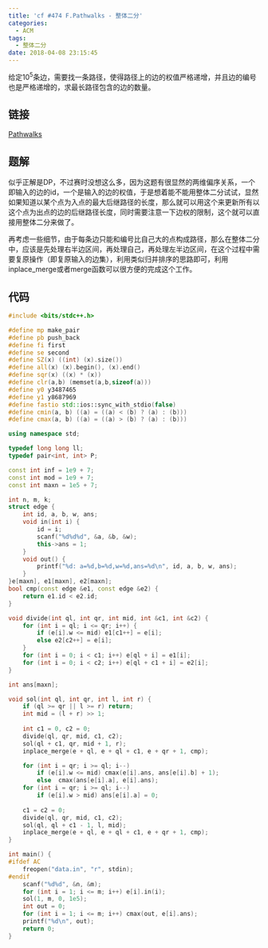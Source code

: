 ```yaml
---
title: 'cf #474 F.Pathwalks - 整体二分'
categories:
  - ACM
tags:
  - 整体二分
date: 2018-04-08 23:15:45
---
```


给定$10^5$条边，需要找一条路径，使得路径上的边的权值严格递增，并且边的编号也是严格递增的，求最长路径包含的边的数量。

<!--more-->

## 链接
[Pathwalks](http://codeforces.com/problemset/problem/960/F)

## 题解
似乎正解是DP，不过赛时没想这么多，因为这题有很显然的两维偏序关系，一个即输入的边的id，一个是输入的边的权值，于是想着能不能用整体二分试试，显然如果知道以某个点为入点的最大后继路径的长度，那么就可以用这个来更新所有以这个点为出点的边的后继路径长度，同时需要注意一下边权的限制，这个就可以直接用整体二分来做了。

再考虑一些细节，由于每条边只能和编号比自己大的点构成路径，那么在整体二分中，应该是先处理右半边区间，再处理自己，再处理左半边区间，在这个过程中需要复原操作（即复原输入的边集），利用类似归并排序的思路即可，利用inplace_merge或者merge函数可以很方便的完成这个工作。

## 代码

```cpp
#include <bits/stdc++.h>

#define mp make_pair
#define pb push_back
#define fi first
#define se second
#define SZ(x) ((int) (x).size())
#define all(x) (x).begin(), (x).end()
#define sqr(x) ((x) * (x))
#define clr(a,b) (memset(a,b,sizeof(a)))
#define y0 y3487465
#define y1 y8687969
#define fastio std::ios::sync_with_stdio(false)
#define cmin(a, b) ((a) = ((a) < (b) ? (a) : (b)))
#define cmax(a, b) ((a) = ((a) > (b) ? (a) : (b)))

using namespace std;

typedef long long ll;
typedef pair<int, int> P;

const int inf = 1e9 + 7;
const int mod = 1e9 + 7;
const int maxn = 1e5 + 7;

int n, m, k;
struct edge {
	int id, a, b, w, ans;
	void in(int i) {
		id = i;
		scanf("%d%d%d", &a, &b, &w);
		this->ans = 1;
	}
	void out() {
		printf("%d: a=%d,b=%d,w=%d,ans=%d\n", id, a, b, w, ans);
	}
}e[maxn], e1[maxn], e2[maxn];
bool cmp(const edge &e1, const edge &e2) {
	return e1.id < e2.id;
}

void divide(int ql, int qr, int mid, int &c1, int &c2) {
	for (int i = ql; i <= qr; i++) {
		if (e[i].w <= mid) e1[c1++] = e[i];
		else e2[c2++] = e[i];
	}
	for (int i = 0; i < c1; i++) e[ql + i] = e1[i];
	for (int i = 0; i < c2; i++) e[ql + c1 + i] = e2[i];
}

int ans[maxn];

void sol(int ql, int qr, int l, int r) {
	if (ql >= qr || l >= r) return;
	int mid = (l + r) >> 1;
	
	int c1 = 0, c2 = 0;
	divide(ql, qr, mid, c1, c2);
	sol(ql + c1, qr, mid + 1, r);
	inplace_merge(e + ql, e + ql + c1, e + qr + 1, cmp);

	for (int i = qr; i >= ql; i--)
		if (e[i].w <= mid) cmax(e[i].ans, ans[e[i].b] + 1);
		else  cmax(ans[e[i].a], e[i].ans);
	for (int i = qr; i >= ql; i--) 
		if (e[i].w > mid) ans[e[i].a] = 0;
	
	c1 = c2 = 0;
	divide(ql, qr, mid, c1, c2);
	sol(ql, ql + c1 - 1, l, mid);
	inplace_merge(e + ql, e + ql + c1, e + qr + 1, cmp);
}

int main() {
#ifdef AC
    freopen("data.in", "r", stdin);
#endif
	scanf("%d%d", &n, &m);
	for (int i = 1; i <= m; i++) e[i].in(i);
	sol(1, m, 0, 1e5);
	int out = 0;
	for (int i = 1; i <= m; i++) cmax(out, e[i].ans);
	printf("%d\n", out);
	return 0;
}
```